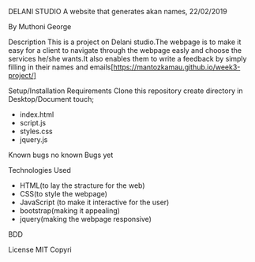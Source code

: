 DELANI STUDIO
A website that generates akan names, 22/02/2019

By Muthoni George

Description
This is a project on Delani studio.The webpage is to make it easy for a client to navigate through the webpage easly and choose the services he/she wants.It also enables them to write a feedback by simply filling in their names and emails[https://mantozkamau.github.io/week3-project/]

Setup/Installation Requirements
Clone this repository
create directory in Desktop/Document
touch;
* index.html
* script.js
* styles.css
* jquery.js

Known bugs
no known Bugs yet

Technologies Used

* HTML(to lay the stracture for the web)
* CSS(to style the webpage) 
 * JavaScript (to make it interactive for the user)
 * bootstrap(making it appealing)
 * jquery(making the webpage responsive)

 BDD



License
MIT Copyri